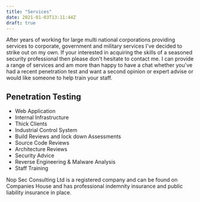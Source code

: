 ```yaml
---
title: "Services"
date: 2021-01-03T13:11:44Z
draft: true
---
```


After years of working for large multi national corporations providing services to corporate, government and military services I've decided to strike out on my own.
If your interested in acquiring the skills of a seasoned security professional then please don't hesitate to contact me. I can provide a range of services and am more than happy to have a chat whether you've had a recent penetration test and want a second opinion or expert advise or would like someone to help train your staff.

## Penetration Testing

+ Web Application
+ Internal Infrastructure
+ Thick Clients
+ Industrial Control System
+ Build Reviews and lock down Assessments
+ Source Code Reviews
+ Architecture Reviews
+ Security Advice
+ Reverse Engineering & Malware Analysis
+ Staff Training

Nop Sec Consulting Ltd is a registered company and can be found on Companies House and has professional indemnity insurance and public liability insurance in place.